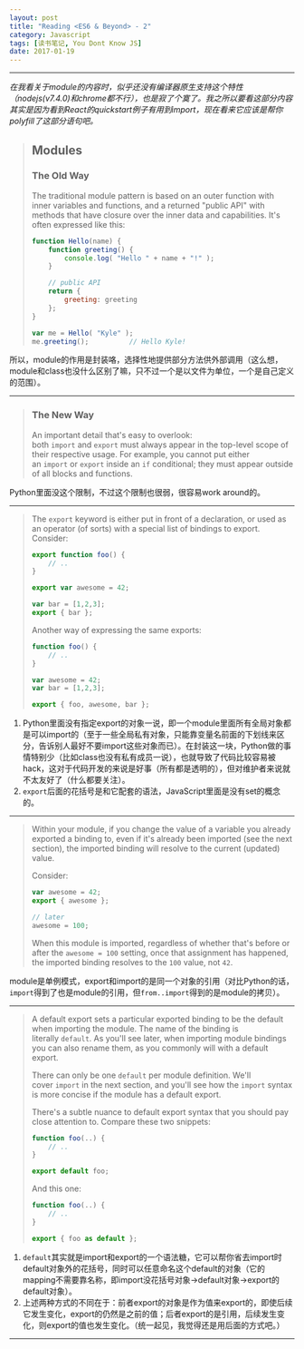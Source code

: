 ```yaml
---
layout: post
title: "Reading <ES6 & Beyond> - 2"
category: Javascript
tags: [读书笔记, You Dont Know JS]
date: 2017-01-19
---
```




---

*在我看关于module的内容时，似乎还没有编译器原生支持这个特性（nodejs(v7.4.0)和chrome都不行），也是寂了个寞了。我之所以要看这部分内容其实是因为看到React的quickstart例子有用到import，现在看来它应该是帮你polyfill了这部分语句吧。*

> ## Modules
>
> ### The Old Way
>
> The traditional module pattern is based on an outer function with inner variables and functions, and a returned "public API" with methods that have closure over the inner data and capabilities. It's often expressed like this:
>
> ```javascript
> function Hello(name) {
>     function greeting() {
>         console.log( "Hello " + name + "!" );
>     }
>
>     // public API
>     return {
>         greeting: greeting
>     };
> }
>
> var me = Hello( "Kyle" );
> me.greeting();          // Hello Kyle!
> ```

所以，module的作用是封装咯，选择性地提供部分方法供外部调用（这么想，module和class也没什么区别了嘛，只不过一个是以文件为单位，一个是自己定义的范围）。

---

> ### The New Way
>
> An important detail that's easy to overlook: both `import` and `export` must always appear in the top-level scope of their respective usage. For example, you cannot put either an `import` or `export` inside an `if` conditional; they must appear outside of all blocks and functions.

Python里面没这个限制，不过这个限制也很弱，很容易work around的。

---

> The `export` keyword is either put in front of a declaration, or used as an operator (of sorts) with a special list of bindings to export. Consider:
>
> ```javascript
> export function foo() {
>     // ..
> }
>
> export var awesome = 42;
>
> var bar = [1,2,3];
> export { bar };
> ```
>
> Another way of expressing the same exports:
>
> ```javascript
> function foo() {
>     // ..
> }
>
> var awesome = 42;
> var bar = [1,2,3];
>
> export { foo, awesome, bar };
> ```

1. Python里面没有指定export的对象一说，即一个module里面所有全局对象都是可以import的（至于一些全局私有对象，只能靠变量名前面的下划线来区分，告诉别人最好不要import这些对象而已）。在封装这一块，Python做的事情特别少（比如class也没有私有成员一说），也就导致了代码比较容易被hack，这对于代码开发的来说是好事（所有都是透明的），但对维护者来说就不太友好了（什么都要关注）。
2. `export`后面的花括号是和它配套的语法，JavaScript里面是没有set的概念的。

---

> Within your module, if you change the value of a variable you already exported a binding to, even if it's already been imported (see the next section), the imported binding will resolve to the current (updated) value.
>
> Consider:
>
> ```javascript
> var awesome = 42;
> export { awesome };
>
> // later
> awesome = 100;
> ```
>
> When this module is imported, regardless of whether that's before or after the `awesome = 100` setting, once that assignment has happened, the imported binding resolves to the `100` value, not `42`.

module是单例模式，export和import的是同一个对象的引用（对比Python的话，`import`得到了也是module的引用，但`from..import`得到的是module的拷贝）。

---

> A default export sets a particular exported binding to be the default when importing the module. The name of the binding is literally `default`. As you'll see later, when importing module bindings you can also rename them, as you commonly will with a default export.
>
> There can only be one `default` per module definition. We'll cover `import` in the next section, and you'll see how the `import` syntax is more concise if the module has a default export.
>
> There's a subtle nuance to default export syntax that you should pay close attention to. Compare these two snippets:
>
> ```javascript
> function foo(..) {
>     // ..
> }
>
> export default foo;
> ```
>
> And this one:
>
> ```javascript
> function foo(..) {
>     // ..
> }
>
> export { foo as default };
> ```

1. `default`其实就是import和export的一个语法糖，它可以帮你省去import时default对象外的花括号，同时可以任意命名这个default的对象（它的mapping不需要靠名称，即import没花括号对象->default对象->export的default对象）。
2. 上述两种方式的不同在于：前者export的对象是作为值来export的，即使后续它发生变化，export的仍然是之前的值；后者export的是引用，后续发生变化，则export的值也发生变化。（统一起见，我觉得还是用后面的方式吧。）

---

> 